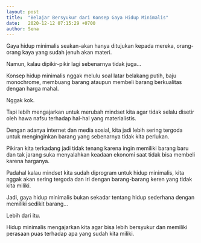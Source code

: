```yaml
---
layout: post
title:  "Belajar Bersyukur dari Konsep Gaya Hidup Minimalis"
date:   2020-12-12 07:15:29 +0700
author: Sena
---
```

Gaya hidup minimalis seakan-akan hanya ditujukan kepada mereka, orang-orang kaya yang sudah jenuh akan materi.

Namun, kalau dipikir-pikir lagi sebenarnya tidak juga...

Konsep hidup minimalis nggak melulu soal latar belakang putih, baju monochrome, membuang barang ataupun membeli barang berkualitas dengan harga mahal.

Nggak kok.

Tapi lebih mengajarkan untuk merubah mindset kita agar tidak selalu disetir oleh hawa nafsu terhadap hal-hal yang materialistis.

Dengan adanya internet dan media sosial, kita jadi lebih sering tergoda untuk menginginkan barang yang sebenarnya tidak kita perlukan.

Pikiran kita terkadang jadi tidak tenang karena ingin memiliki barang baru dan tak jarang suka menyalahkan keadaan ekonomi saat tidak bisa membeli karena harganya.

Padahal kalau mindset kita sudah diprogram untuk hidup minimalis, kita nggak akan sering tergoda dan iri dengan barang-barang keren yang tidak kita miliki.

Jadi, gaya hidup minimalis bukan sekadar tentang hidup sederhana dengan memiliki sedikit barang...

Lebih dari itu.

Hidup minimalis mengajarkan kita agar bisa lebih bersyukur dan memiliki perasaan puas terhadap apa yang sudah kita miliki.
